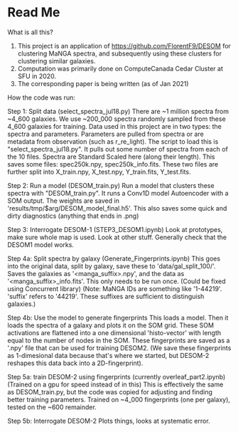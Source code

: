 # Read Me

What is all this?
1) This project is an application of https://github.com/FlorentF9/DESOM for clustering MaNGA spectra, and subsequently using these clusters for clustering similar galaxies.
2) Computation was primarily done on ComputeCanada Cedar Cluster at SFU in 2020.
3) The corresponding paper is being written (as of Jan 2021)

How the code was run:

Step 1: Split data (select_spectra_jul18.py)
There are ~1 million spectra from ~4_600 galaxies. We use ~200_000 spectra randomly sampled from these 4_600 galaxies for training.
Data used in this project are in two types: the spectra and parameters. Parameters are pulled from spectra or are metadata from observation (such as r_re_light).
The script to load this is "select_spectra_jul18.py". It pulls out some number of spectra from each of the 10 files.
Spectra are Standard Scaled here (along their length).
This saves some files: spec250k.npy, spec250k_info.fits. These two files are further split into X_train.npy, X_test.npy, Y_train.fits, Y_test.fits.

Step 2: Run a model (DESOM_train.py)
Run a model that clusters these spectra with "DESOM_train.py". It runs a Conv1D model Autoencoder with a SOM output. The weights are saved in 'results/tmp/$arg/DESOM_model_final.h5'. This also saves some quick and dirty diagnostics (anything that ends in .png)

Step 3: Interrogate DESOM-1 (STEP3_DESOM1.ipynb)
Look at prototypes, make sure whole map is used. Look at other stuff. Generally check that the DESOM1 model works.

Step 4a: Split spectra by galaxy (Generate_Fingerprints.ipynb)
This goes into the original data, split by galaxy, save these to 'data/gal_split_100/'. Saves the galaxies as '<manga_suffix>.npy', and the data as '<manga_suffix>_info.fits'.
This only needs to be run once. (Could be fixed using Concurrent library)
(Note: MaNGA IDs are something like '1-44219'. 'suffix' refers to '44219'. These suffixes are sufficient to distinguish galaxies.)

Step 4b: Use the model to generate fingerprints
This loads a model. Then it loads the spectra of a galaxy and plots it on the SOM grid. These SOM activations are flattened into a one dimensional 'histo-vector' with length equal to the number of nodes in the SOM. These fingerprints are saved as a '.npy' file that can be used for training DESOM2. (We save these fingerprints as 1-dimesional data because that's where we started, but DESOM-2 reshapes this data back into a 2D-fingerprint).

Step 5a: train DESOM-2 using fingerprints (currently overleaf_part2.ipynb)
(Trained on a gpu for speed instead of in this)
This is effectively the same as DESOM_train.py, but the code was copied for adjusting and finding better training parameters. Trained on ~4_000 fingerprints (one per galaxy), tested on the ~600 remainder.

Step 5b: Interrogate DESOM-2
Plots things, looks at systematic error.
